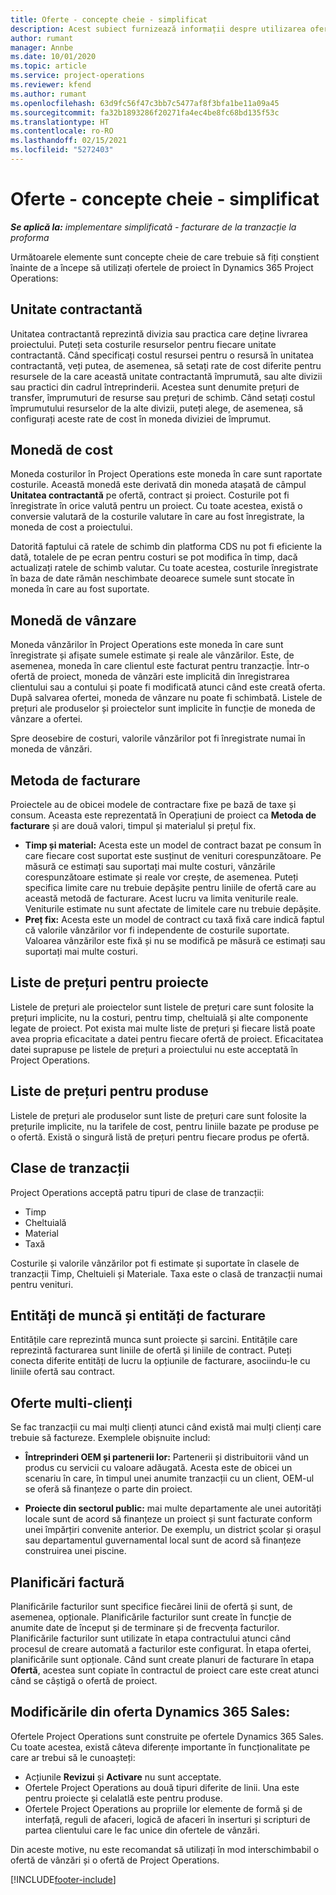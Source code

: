 ```yaml
---
title: Oferte - concepte cheie - simplificat
description: Acest subiect furnizează informații despre utilizarea ofertelor de proiect în Project Operations.
author: rumant
manager: Annbe
ms.date: 10/01/2020
ms.topic: article
ms.service: project-operations
ms.reviewer: kfend
ms.author: rumant
ms.openlocfilehash: 63d9fc56f47c3bb7c5477af8f3bfa1be11a09a45
ms.sourcegitcommit: fa32b1893286f20271fa4ec4be8fc68bd135f53c
ms.translationtype: HT
ms.contentlocale: ro-RO
ms.lasthandoff: 02/15/2021
ms.locfileid: "5272403"
---
```

# <a name="quotes---key-concepts---lite"></a>Oferte - concepte cheie - simplificat

_**Se aplică la:** implementare simplificată - facturare de la tranzacție la proforma_


Următoarele elemente sunt concepte cheie de care trebuie să fiți conștient înainte de a începe să utilizați ofertele de proiect în Dynamics 365 Project Operations:

## <a name="contracting-unit"></a>Unitate contractantă

Unitatea contractantă reprezintă divizia sau practica care deține livrarea proiectului. Puteți seta costurile resurselor pentru fiecare unitate contractantă. Când specificați costul resursei pentru o resursă în unitatea contractantă, veți putea, de asemenea, să setați rate de cost diferite pentru resursele de la care această unitate contractantă împrumută, sau alte divizii sau practici din cadrul întreprinderii. Acestea sunt denumite prețuri de transfer, împrumuturi de resurse sau prețuri de schimb. Când setați costul împrumutului resurselor de la alte divizii, puteți alege, de asemenea, să configurați aceste rate de cost în moneda diviziei de împrumut.

## <a name="cost-currency"></a>Monedă de cost

Moneda costurilor în Project Operations este moneda în care sunt raportate costurile. Această monedă este derivată din moneda atașată de câmpul **Unitatea contractantă** pe ofertă, contract și proiect. Costurile pot fi înregistrate în orice valută pentru un proiect. Cu toate acestea, există o conversie valutară de la costurile valutare în care au fost înregistrate, la moneda de cost a proiectului.

Datorită faptului că ratele de schimb din platforma CDS nu pot fi eficiente la dată, totalele de pe ecran pentru costuri se pot modifica în timp, dacă actualizați ratele de schimb valutar. Cu toate acestea, costurile înregistrate în baza de date rămân neschimbate deoarece sumele sunt stocate în moneda în care au fost suportate.

## <a name="sales-currency"></a>Monedă de vânzare

Moneda vânzărilor în Project Operations este moneda în care sunt înregistrate și afișate sumele estimate și reale ale vânzărilor. Este, de asemenea, moneda în care clientul este facturat pentru tranzacție. Într-o ofertă de proiect, moneda de vânzări este implicită din înregistrarea clientului sau a contului și poate fi modificată atunci când este creată oferta. După salvarea ofertei, moneda de vânzare nu poate fi schimbată. Listele de prețuri ale produselor și proiectelor sunt implicite în funcție de moneda de vânzare a ofertei.

Spre deosebire de costuri, valorile vânzărilor pot fi înregistrate numai în moneda de vânzări.

## <a name="billing-method"></a>Metoda de facturare

Proiectele au de obicei modele de contractare fixe pe bază de taxe și consum. Aceasta este reprezentată în Operațiuni de proiect ca **Metoda de facturare** și are două valori, timpul și materialul și prețul fix.

- **Timp și material:** Acesta este un model de contract bazat pe consum în care fiecare cost suportat este susținut de venituri corespunzătoare. Pe măsură ce estimați sau suportați mai multe costuri, vânzările corespunzătoare estimate și reale vor crește, de asemenea. Puteți specifica limite care nu trebuie depășite pentru liniile de ofertă care au această metodă de facturare. Acest lucru va limita veniturile reale. Veniturile estimate nu sunt afectate de limitele care nu trebuie depășite.
- **Preț fix:** Acesta este un model de contract cu taxă fixă care indică faptul că valorile vânzărilor vor fi independente de costurile suportate. Valoarea vânzărilor este fixă și nu se modifică pe măsură ce estimați sau suportați mai multe costuri.

## <a name="project-price-lists"></a>Liste de prețuri pentru proiecte

Listele de prețuri ale proiectelor sunt listele de prețuri care sunt folosite la prețuri implicite, nu la costuri, pentru timp, cheltuială și alte componente legate de proiect. Pot exista mai multe liste de prețuri și fiecare listă poate avea propria eficacitate a datei pentru fiecare ofertă de proiect. Eficacitatea datei suprapuse pe listele de prețuri a proiectului nu este acceptată în Project Operations.

## <a name="product-price-lists"></a>Liste de prețuri pentru produse

Listele de prețuri ale produselor sunt liste de prețuri care sunt folosite la prețurile implicite, nu la tarifele de cost, pentru liniile bazate pe produse pe o ofertă. Există o singură listă de prețuri pentru fiecare produs pe ofertă.

## <a name="transaction-classes"></a>Clase de tranzacții

Project Operations acceptă patru tipuri de clase de tranzacții:

- Timp
- Cheltuială
- Material
- Taxă

Costurile și valorile vânzărilor pot fi estimate și suportate în clasele de tranzacții Timp, Cheltuieli și Materiale. Taxa este o clasă de tranzacții numai pentru venituri.

## <a name="work-entities-and-billing-entities"></a>Entități de muncă și entități de facturare

Entitățile care reprezintă munca sunt proiecte și sarcini. Entitățile care reprezintă facturarea sunt liniile de ofertă și liniile de contract. Puteți conecta diferite entități de lucru la opțiunile de facturare, asociindu-le cu liniile ofertă sau contract.

## <a name="multi-customer-deals"></a>Oferte multi-clienți

Se fac tranzacții cu mai mulți clienți atunci când există mai mulți clienți care trebuie să factureze. Exemplele obișnuite includ:

- **Întreprinderi OEM și partenerii lor:** Partenerii și distribuitorii vând un produs cu servicii cu valoare adăugată. Acesta este de obicei un scenariu în care, în timpul unei anumite tranzacții cu un client, OEM-ul se oferă să finanțeze o parte din proiect. 

- **Proiecte din sectorul public:** mai multe departamente ale unei autorități locale sunt de acord să finanțeze un proiect și sunt facturate conform unei împărțiri convenite anterior. De exemplu, un district școlar și orașul sau departamentul guvernamental local sunt de acord să finanțeze construirea unei piscine.

## <a name="invoice-schedules"></a>Planificări factură

Planificările facturilor sunt specifice fiecărei linii de ofertă și sunt, de asemenea, opționale. Planificările facturilor sunt create în funcție de anumite date de început și de terminare și de frecvența facturilor. Planificările facturilor sunt utilizate în etapa contractului atunci când procesul de creare automată a facturilor este configurat. În etapa ofertei, planificările sunt opționale. Când sunt create planuri de facturare în etapa **Ofertă**, acestea sunt copiate în contractul de proiect care este creat atunci când se câștigă o ofertă de proiect.

## <a name="changes-from-dynamics-365-sales-quote"></a>Modificările din oferta Dynamics 365 Sales:

Ofertele Project Operations sunt construite pe ofertele Dynamics 365 Sales. Cu toate acestea, există câteva diferențe importante în funcționalitate pe care ar trebui să le cunoașteți:

- Acțiunile **Revizui** și **Activare** nu sunt acceptate.
- Ofertele Project Operations au două tipuri diferite de linii. Una este pentru proiecte și celalatlă este pentru produse.
- Ofertele Project Operations au propriile lor elemente de formă și de interfață, reguli de afaceri, logică de afaceri în inserturi și scripturi de partea clientului care le fac unice din ofertele de vânzări.

Din aceste motive, nu este recomandat să utilizați în mod interschimbabil o ofertă de vânzări și o ofertă de Project Operations.


[!INCLUDE[footer-include](../../includes/footer-banner.md)]